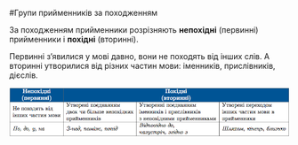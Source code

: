 #Групи прийменникiв за походженням

За походженням прийменники розрiзняють <b>непохiднi</b> (первиннi) прийменники i <b>похiднi</b> (вториннi).


Первиннi з’явилися у мовi давно, вони не походять вiд iнших слiв. А вториннi утворилися вiд рiзних частин мови: iменникiв, прислiвникiв, дiєслiв.


<div class="center">
<img src="../pics/11/3.png" width="700px" class="center"/>
</div>
<br>